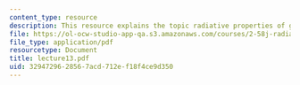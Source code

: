 ```yaml
---
content_type: resource
description: This resource explains the topic radiative properties of gases.
file: https://ol-ocw-studio-app-qa.s3.amazonaws.com/courses/2-58j-radiative-transfer-spring-2006/3294729628567acd712ef18f4ce9d350_lecture13.pdf
file_type: application/pdf
resourcetype: Document
title: lecture13.pdf
uid: 32947296-2856-7acd-712e-f18f4ce9d350
---
```

